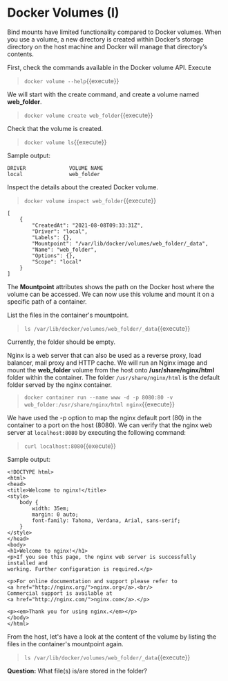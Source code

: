 # Docker Volumes (I)

Bind mounts have limited functionality compared to Docker volumes. When you use a volume, a new directory is created within Docker’s storage directory on the host machine and Docker will manage that directory’s contents.

First, check  the commands available in the Docker volume API. Execute

> `docker volume --help`{{execute}}


We will start with the create command, and create a volume named **web_folder**.

> `docker volume create web_folder`{{execute}}

Check that the volume is created.

> `docker volume ls`{{execute}}

Sample output:

```
DRIVER              VOLUME NAME
local               web_folder
```

Inspect the details about the created Docker volume.

> `docker volume inspect web_folder`{{execute}}

```
[
    {
        "CreatedAt": "2021-08-08T09:33:31Z",
        "Driver": "local",
        "Labels": {},
        "Mountpoint": "/var/lib/docker/volumes/web_folder/_data",
        "Name": "web_folder",
        "Options": {},
        "Scope": "local"
    }
]
```

The **Mountpoint** attributes shows the path on the Docker host where the volume can be accessed. We can now use this volume and mount it on a specific path of a container. 

List the files in the container's mountpoint. 

> `ls /var/lib/docker/volumes/web_folder/_data`{{execute}}

Currently, the folder should be empty.

Nginx  is a web server that can also be used as a reverse proxy, load balancer, mail proxy and HTTP cache. We will run an Nginx image and mount the **web_folder** volume from the host onto **/usr/share/nginx/html** folder within the container. 
The folder `/usr/share/nginx/html` is the default folder served by the nginx container.

> `docker container run --name www -d -p 8080:80 -v web_folder:/usr/share/nginx/html nginx`{{execute}}

We have used the -p option to map the nginx default port (80) in the container to a port on the host (8080). We can verify that the nginx web server at `localhost:8080` by executing the following command:


> `curl localhost:8080`{{execute}}

Sample output:

```
<!DOCTYPE html>
<html>
<head>
<title>Welcome to nginx!</title>
<style>
    body {
        width: 35em;
        margin: 0 auto;
        font-family: Tahoma, Verdana, Arial, sans-serif;
    }
</style>
</head>
<body>
<h1>Welcome to nginx!</h1>
<p>If you see this page, the nginx web server is successfully installed and
working. Further configuration is required.</p>

<p>For online documentation and support please refer to
<a href="http://nginx.org/">nginx.org</a>.<br/>
Commercial support is available at
<a href="http://nginx.com/">nginx.com</a>.</p>

<p><em>Thank you for using nginx.</em></p>
</body>
</html>
```

From the host,  let's have a look at the content of the volume by listing 
the files in the container's mountpoint again.

> `ls /var/lib/docker/volumes/web_folder/_data`{{execute}}

**Question:** 
What file(s) is/are stored in the folder?